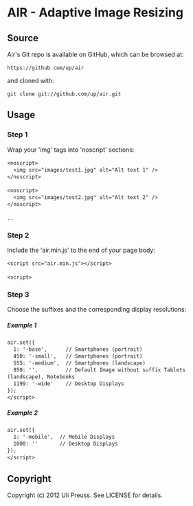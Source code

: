 AIR - Adaptive Image Resizing
====

## Source

Air's Git repo is available on GitHub, which can be browsed at:

    https://github.com/up/air

and cloned with:

    git clone git://github.com/up/air.git


## Usage

### Step 1

Wrap your 'img' tags into 'noscript' sections:

	<noscript>
	  <img src="images/test1.jpg" alt="Alt text 1" />
	</noscript>
	
	<noscript>
	  <img src="images/test2.jpg" alt="Alt text 2" />
	</noscript> 
	
	..   
	
### Step 2

Include the 'air.min.js' to the end of your page body:

	<script src="air.min.js"></script>
	
	<script>  


### Step 3

Choose the suffixes and the corresponding display resolutions:

##### Example 1

	air.set({
	  1: '-base',      // Smartphones (portrait)  
	  450: '-small',   // Smartphones (portrait)  
	  555: '-medium',  // Smartphones (landscape)
	  850: '',         // Default Image without suffix Tablets (landscape), Notebooks 
	  1199: '-wide'    // Desktop Displays
	});
	</script>

##### Example 2

	air.set({
	  1: '-mobile',  // Mobile Displays 
	  1000: ''       // Desktop Displays
	});
	</script>

  


## Copyright

Copyright (c) 2012 Uli Preuss. See LICENSE for details.